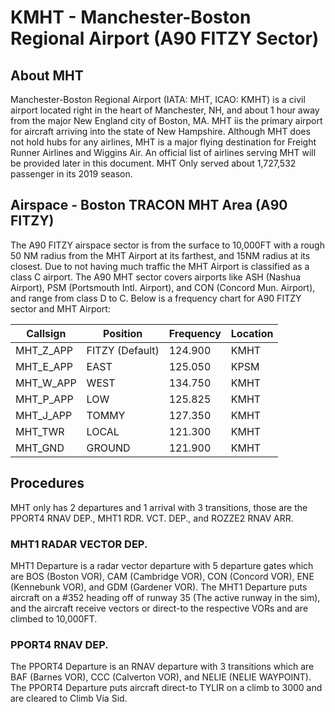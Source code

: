 # KMHT - Manchester-Boston Regional Airport (A90 FITZY Sector)

## About MHT
Manchester-Boston Regional Airport (IATA: MHT, ICAO: KMHT) is a civil airport located right in the heart of Manchester, NH, and about 1 hour away from the major New England city of Boston, MA. MHT iis the primary airport for aircraft arriving into the state of New Hampshire. Although MHT does not hold hubs for any airlines, MHT is a major flying destination for Freight Runner Airlines and Wiggins Air. An official list of airlines serving MHT will be provided later in this document. MHT Only served about 1,727,532 passenger in its 2019 season.

## Airspace - Boston TRACON MHT Area (A90 FITZY)
The A90 FITZY airspace sector is from the surface to 10,000FT with a rough 50 NM radius from the MHT Airport at its farthest, and 15NM radius at its closest. Due to not having much traffic the MHT Airport is classified as a class C airport. The A90 MHT sector covers airports like ASH (Nashua Airport), PSM (Portsmouth Intl. Airport), and CON (Concord Mun. Airport), and range from class D to C. Below is a frequency chart for A90 FITZY sector and MHT Airport:

| Callsign | Position | Frequency | Location |
|----------|----------|-----------|----------|
| MHT_Z_APP | FITZY (Default)| 124.900 | KMHT |
| MHT_E_APP | EAST | 125.050 | KPSM |
| MHT_W_APP | WEST | 134.750 | KMHT |
| MHT_P_APP | LOW | 125.825 | KMHT |
| MHT_J_APP | TOMMY | 127.350 | KMHT |
| MHT_TWR | LOCAL | 121.300 | KMHT |
| MHT_GND | GROUND | 121.900 | KMHT |

## Procedures

MHT only has 2 departures and 1 arrival with 3 transitions, those are the PPORT4 RNAV DEP., MHT1 RDR. VCT. DEP., and ROZZE2 RNAV ARR. 

### MHT1 RADAR VECTOR DEP.

MHT1 Departure is a radar vector departure with 5 departure gates which are BOS (Boston VOR), CAM (Cambridge VOR), CON (Concord VOR), ENE (Kennebunk VOR), and GDM (Gardener VOR). The MHT1 Departure puts aircraft on a #352 heading off of runway 35 (The active runway in the sim), and the aircraft receive vectors or direct-to the respective VORs and are climbed to 10,000FT. 

### PPORT4 RNAV DEP.

The PPORT4 Departure is an RNAV departure with 3 transitions which are BAF (Barnes VOR), CCC (Calverton VOR), and NELIE (NELIE WAYPOINT). The PPORT4 Departure puts aircraft direct-to TYLIR on a climb to 3000 and are cleared to Climb Via Sid.
